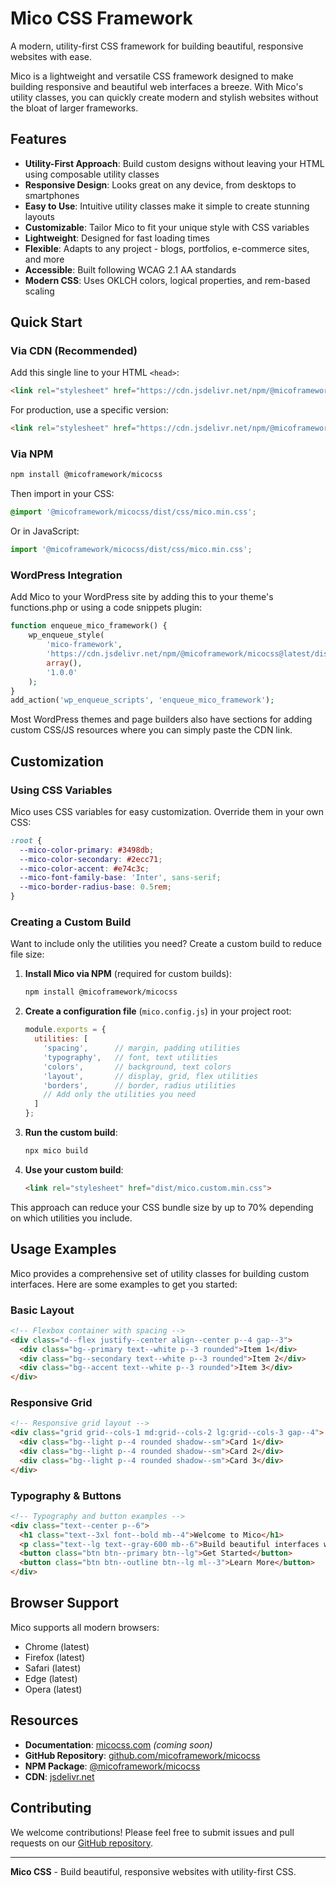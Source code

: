# Mico CSS Framework

A modern, utility-first CSS framework for building beautiful, responsive websites with ease.

Mico is a lightweight and versatile CSS framework designed to make building responsive and beautiful web interfaces a breeze. With Mico's utility classes, you can quickly create modern and stylish websites without the bloat of larger frameworks.

## Features

- **Utility-First Approach**: Build custom designs without leaving your HTML using composable utility classes
- **Responsive Design**: Looks great on any device, from desktops to smartphones
- **Easy to Use**: Intuitive utility classes make it simple to create stunning layouts
- **Customizable**: Tailor Mico to fit your unique style with CSS variables
- **Lightweight**: Designed for fast loading times
- **Flexible**: Adapts to any project - blogs, portfolios, e-commerce sites, and more
- **Accessible**: Built following WCAG 2.1 AA standards
- **Modern CSS**: Uses OKLCH colors, logical properties, and rem-based scaling

## Quick Start

### Via CDN (Recommended)

Add this single line to your HTML `<head>`:

```html
<link rel="stylesheet" href="https://cdn.jsdelivr.net/npm/@micoframework/micocss@latest/dist/css/mico.min.css">
```

For production, use a specific version:

```html
<link rel="stylesheet" href="https://cdn.jsdelivr.net/npm/@micoframework/micocss@1.0.0/dist/css/mico.min.css">
```

### Via NPM

```bash
npm install @micoframework/micocss
```

Then import in your CSS:

```css
@import '@micoframework/micocss/dist/css/mico.min.css';
```

Or in JavaScript:

```javascript
import '@micoframework/micocss/dist/css/mico.min.css';
```

### WordPress Integration

Add Mico to your WordPress site by adding this to your theme's functions.php or using a code snippets plugin:

```php
function enqueue_mico_framework() {
    wp_enqueue_style(
        'mico-framework',
        'https://cdn.jsdelivr.net/npm/@micoframework/micocss@latest/dist/css/mico.min.css',
        array(),
        '1.0.0'
    );
}
add_action('wp_enqueue_scripts', 'enqueue_mico_framework');
```

Most WordPress themes and page builders also have sections for adding custom CSS/JS resources where you can simply paste the CDN link.

## Customization

### Using CSS Variables

Mico uses CSS variables for easy customization. Override them in your own CSS:

```css
:root {
  --mico-color-primary: #3498db;
  --mico-color-secondary: #2ecc71;
  --mico-color-accent: #e74c3c;
  --mico-font-family-base: 'Inter', sans-serif;
  --mico-border-radius-base: 0.5rem;
}
```

### Creating a Custom Build

Want to include only the utilities you need? Create a custom build to reduce file size:

1. **Install Mico via NPM** (required for custom builds):
   ```bash
   npm install @micoframework/micocss
   ```

2. **Create a configuration file** (`mico.config.js`) in your project root:
   ```javascript
   module.exports = {
     utilities: [
       'spacing',      // margin, padding utilities
       'typography',   // font, text utilities
       'colors',       // background, text colors
       'layout',       // display, grid, flex utilities
       'borders',      // border, radius utilities
       // Add only the utilities you need
     ]
   };
   ```

3. **Run the custom build**:
   ```bash
   npx mico build
   ```

4. **Use your custom build**:
   ```html
   <link rel="stylesheet" href="dist/mico.custom.min.css">
   ```

This approach can reduce your CSS bundle size by up to 70% depending on which utilities you include.

## Usage Examples

Mico provides a comprehensive set of utility classes for building custom interfaces. Here are some examples to get you started:

### Basic Layout

```html
<!-- Flexbox container with spacing -->
<div class="d--flex justify--center align--center p--4 gap--3">
  <div class="bg--primary text--white p--3 rounded">Item 1</div>
  <div class="bg--secondary text--white p--3 rounded">Item 2</div>
  <div class="bg--accent text--white p--3 rounded">Item 3</div>
</div>
```

### Responsive Grid

```html
<!-- Responsive grid layout -->
<div class="grid grid--cols-1 md:grid--cols-2 lg:grid--cols-3 gap--4">
  <div class="bg--light p--4 rounded shadow--sm">Card 1</div>
  <div class="bg--light p--4 rounded shadow--sm">Card 2</div>
  <div class="bg--light p--4 rounded shadow--sm">Card 3</div>
</div>
```

### Typography & Buttons

```html
<!-- Typography and button examples -->
<div class="text--center p--6">
  <h1 class="text--3xl font--bold mb--4">Welcome to Mico</h1>
  <p class="text--lg text--gray-600 mb--6">Build beautiful interfaces with utility classes</p>
  <button class="btn btn--primary btn--lg">Get Started</button>
  <button class="btn btn--outline btn--lg ml--3">Learn More</button>
</div>
```

## Browser Support

Mico supports all modern browsers:

- Chrome (latest)
- Firefox (latest)
- Safari (latest)
- Edge (latest)
- Opera (latest)

## Resources

- **Documentation**: [micocss.com](https://micocss.com) _(coming soon)_
- **GitHub Repository**: [github.com/micoframework/micocss](https://github.com/micoframework/micocss)
- **NPM Package**: [@micoframework/micocss](https://www.npmjs.com/package/@micoframework/micocss)
- **CDN**: [jsdelivr.net](https://cdn.jsdelivr.net/npm/@micoframework/micocss@latest/dist/css/mico.min.css)

## Contributing

We welcome contributions! Please feel free to submit issues and pull requests on our [GitHub repository](https://github.com/micoframework/micocss).

---

**Mico CSS** - Build beautiful, responsive websites with utility-first CSS.